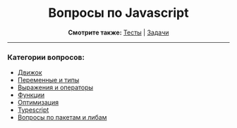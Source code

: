 <div align="center">

<h1>Вопросы по Javascript</h1>

<b>Смотрите также:</b>
<a href="https://github.com/dollaween/javascript-tests">Тесты</a> | <a href="https://github.com/dollaween/javascript-tasks">Задачи</a>

</div>

---

### Категории вопросов:
* [Движок](./engine.md)
* [Переменные и типы](./types.md)
* [Выражения и операторы](./operators.md)
* [Функции](./functions.md)
* [Оптимизация](./optimization.md)
* [Typescript](./typescript.md)
* [Вопросы по пакетам и либам](./packages.md)
